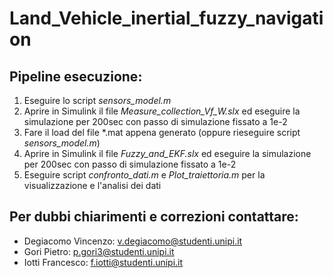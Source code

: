 # Land_Vehicle_inertial_fuzzy_navigation


## Pipeline esecuzione:

1. Eseguire lo script *sensors_model.m*
2. Aprire in Simulink il file *Measure_collection_Vf_W.slx* ed eseguire la simulazione per 200sec con passo di simulazione fissato a 1e-2
3. Fare il load del file *.mat appena generato (oppure rieseguire script *sensors_model.m*)
4.  Aprire in Simulink il file *Fuzzy_and_EKF.slx* ed eseguire la simulazione per 200sec con passo di simulazione fissato a 1e-2
5. Eseguire script *confronto_dati.m* e *Plot_traiettoria.m* per la visualizzazione e l'analisi dei dati

## Per dubbi chiarimenti e correzioni contattare:

- Degiacomo Vincenzo: v.degiacomo@studenti.unipi.it
- Gori Pietro: p.gori3@studenti.unipi.it
- Iotti Francesco: f.iotti@studenti.unipi.it